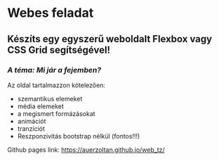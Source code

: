 <h1>Webes feladat</h1>
<h2>Készíts egy egyszerű weboldalt Flexbox vagy CSS Grid segítségével!</h2>
<h3><i>A téma: Mi jár a fejemben?</i></h3>
<p>Az oldal tartalmazzon kötelezően:</p>
<ul>
  <li>szemantikus elemeket</li>
  <li>média elemeket</li>
  <li>a megismert formázásokat</li>
  <li>animációt</li>
  <li>tranzíciót</li>
  <li>Reszponzivitás bootstrap nélkül (fontos!!!)</li>
</ul>

Github pages link: https://auerzoltan.github.io/web_tz/






